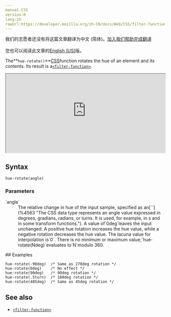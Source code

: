```yaml
---
manual:CSS
version:0
lang:zh
rawUrl:https://developer.mozilla.org/zh-CN/docs/Web/CSS/filter-function/hue-rotate
---
```




<bdi>我们的志愿者还没有将这篇文章翻译为<bdi>中文 (简体)</bdi>。[加入我们帮助完成翻译](%30509 "")<br></br>您也可以阅读此文章的[English (US)](%29871 "")版。</bdi>






The**`hue-rotate()`**[CSS](%427 "")function rotates the hue of an element and its contents. Its result is a[`<filter-function>`](%28327 "The <filter-function> CSS data type represents a graphical effect that can change the appearance of an input image. It is used in the filter and backdrop-filter properties.").

<iframe src='https://interactive-examples.mdn.mozilla.net/pages/css/function-hue-rotate.html' width='100%' height='250'></iframe>

## Syntax<a name="Syntax"></a>

```
hue-rotate(angle)
```

### Parameters<a name="Parameters"></a>
<dl><dt id=''>`angle`</dt><dd>The relative change in hue of the input sample, specified as an[`<angle>`](%4563 "The <angle> CSS data type represents an angle value expressed in degrees, gradians, radians, or turns. It is used, for example, in <gradient>s and in some transform functions."). A value of`0deg`leaves the input unchanged. A positive hue rotation increases the hue value, while a negative rotation decreases the hue value. The lacuna value for interpolation is`0`. There is no minimum or maximum value;`hue-rotate(Ndeg)`evaluates to`N`modulo 360.</dd></dl>
## Examples<a name="Examples"></a>

```
hue-rotate(-90deg)  /* Same as 270deg rotation */
hue-rotate(0deg)    /* No effect */
hue-rotate(90deg)   /* 90deg rotation */
hue-rotate(.5turn)  /* 180deg rotation */
hue-rotate(405deg)  /* Same as 45deg rotation */
```

## See also<a name="See_also"></a>

* [`<filter-function>`](%28327 "The <filter-function> CSS data type represents a graphical effect that can change the appearance of an input image. It is used in the filter and backdrop-filter properties.")



